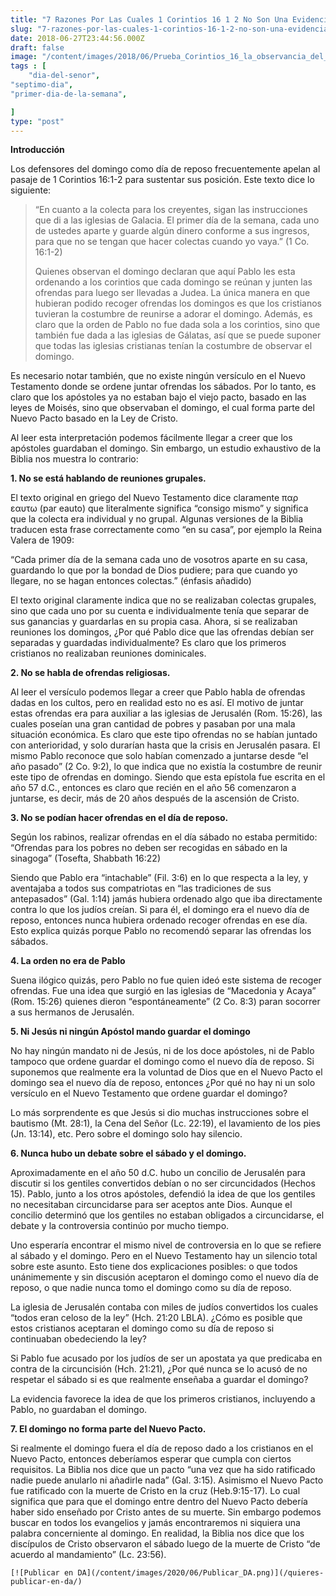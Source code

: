 ```yaml
---
title: "7 Razones Por Las Cuales 1 Corintios 16 1 2 No Son Una Evidencia De Que El Domingo Es El Dia De Reposo"
slug: "7-razones-por-las-cuales-1-corintios-16-1-2-no-son-una-evidencia-de-que-el-domingo-es-el-dia-de-reposo"
date: 2018-06-27T23:44:56.000Z
draft: false
image: "/content/images/2018/06/Prueba_Corintios_16_la_observancia_del_domingo.png"
tags : [
    "dia-del-senor",
"septimo-dia",
"primer-dia-de-la-semana",

]
type: "post"
---
```


   **Introducción**

 Los defensores del domingo como día de reposo frecuentemente apelan al pasaje de 1 Corintios 16:1-2 para sustentar sus posición. Este texto dice lo siguiente:

 
>  “En cuanto a la colecta para los creyentes, sigan las instrucciones que di a las iglesias de Galacia. El primer día de la semana, cada uno de ustedes aparte y guarde algún dinero conforme a sus ingresos, para que no se tengan que hacer colectas cuando yo vaya.” (1 Co. 16:1-2)
> 
>   Quienes observan el domingo declaran que aquí Pablo les esta ordenando a los corintios que cada domingo se reúnan y junten las ofrendas para luego ser llevadas a Judea. La única manera en que hubieran podido recoger ofrendas los domingos es que los cristianos tuvieran la costumbre de reunirse a adorar el domingo. Además, es claro que la orden de Pablo no fue dada sola a los corintios, sino que también fue dada a las iglesias de Gálatas, así que se puede suponer que todas las iglesias cristianas tenían la costumbre de observar el domingo.

 Es necesario notar también, que no existe ningún versículo en el Nuevo Testamento donde se ordene juntar ofrendas los sábados. Por lo tanto, es claro que los apóstoles ya no estaban bajo el viejo pacto, basado en las leyes de Moisés, sino que observaban el domingo, el cual forma parte del Nuevo Pacto basado en la Ley de Cristo.

 Al leer esta interpretación podemos fácilmente llegar a creer que los apóstoles guardaban el domingo. Sin embargo, un estudio exhaustivo de la Biblia nos muestra lo contrario:

 **1. No se está hablando de reuniones grupales.**

 El texto original en griego del Nuevo Testamento dice claramente παρ εαυτω (par eauto) que literalmente significa “consigo mismo” y significa que la colecta era individual y no grupal. Algunas versiones de la Biblia traducen esta frase correctamente como “en su casa”, por ejemplo la Reina Valera de 1909:

 “Cada primer día de la semana cada uno de vosotros aparte en su casa, guardando lo que por la bondad de Dios pudiere; para que cuando yo llegare, no se hagan entonces colectas.” (énfasis añadido)

 El texto original claramente indica que no se realizaban colectas grupales, sino que cada uno por su cuenta e individualmente tenía que separar de sus ganancias y guardarlas en su propia casa. Ahora, si se realizaban reuniones los domingos, ¿Por qué Pablo dice que las ofrendas debían ser separadas y guardadas individualmente? Es claro que los primeros cristianos no realizaban reuniones dominicales.

 **2. No se habla de ofrendas religiosas.**

 Al leer el versículo podemos llegar a creer que Pablo habla de ofrendas dadas en los cultos, pero en realidad esto no es así. El motivo de juntar estas ofrendas era para auxiliar a las iglesias de Jerusalén (Rom. 15:26), las cuales poseían una gran cantidad de pobres y pasaban por una mala situación económica. Es claro que este tipo ofrendas no se habían juntado con anterioridad, y solo durarían hasta que la crisis en Jerusalén pasara. El mismo Pablo reconoce que solo habían comenzado a juntarse desde “el año pasado” (2 Co. 9:2), lo que indica que no existía la costumbre de reunir este tipo de ofrendas en domingo. Siendo que esta epístola fue escrita en el año 57 d.C., entonces es claro que recién en el año 56 comenzaron a juntarse, es decir, más de 20 años después de la ascensión de Cristo.

 **3. No se podían hacer ofrendas en el día de reposo.**

 Según los rabinos, realizar ofrendas en el día sábado no estaba permitido: “Ofrendas para los pobres no deben ser recogidas en sábado en la sinagoga” (Tosefta, Shabbath 16:22)

 Siendo que Pablo era “intachable” (Fil. 3:6) en lo que respecta a la ley, y aventajaba a todos sus compatriotas en “las tradiciones de sus antepasados” (Gal. 1:14) jamás hubiera ordenado algo que iba directamente contra lo que los judíos creían. Si para él, el domingo era el nuevo día de reposo, entonces nunca hubiera ordenado recoger ofrendas en ese día. Esto explica quizás porque Pablo no recomendó separar las ofrendas los sábados.

 **4. La orden no era de Pablo**

 Suena ilógico quizás, pero Pablo no fue quien ideó este sistema de recoger ofrendas. Fue una idea que surgió en las iglesias de “Macedonia y Acaya” (Rom. 15:26) quienes dieron “espontáneamente” (2 Co. 8:3) paran socorrer a sus hermanos de Jerusalén.

 **5. Ni Jesús ni ningún Apóstol mando guardar el domingo**

 No hay ningún mandato ni de Jesús, ni de los doce apóstoles, ni de Pablo tampoco que ordene guardar el domingo como el nuevo día de reposo. Si suponemos que realmente era la voluntad de Dios que en el Nuevo Pacto el domingo sea el nuevo día de reposo, entonces ¿Por qué no hay ni un solo versículo en el Nuevo Testamento que ordene guardar el domingo?

 Lo más sorprendente es que Jesús si dio muchas instrucciones sobre el bautismo (Mt. 28:1), la Cena del Señor (Lc. 22:19), el lavamiento de los pies (Jn. 13:14), etc. Pero sobre el domingo solo hay silencio.

 **6. Nunca hubo un debate sobre el sábado y el domingo.**

 Aproximadamente en el año 50 d.C. hubo un concilio de Jerusalén para discutir si los gentiles convertidos debían o no ser circuncidados (Hechos 15). Pablo, junto a los otros apóstoles, defendió la idea de que los gentiles no necesitaban circuncidarse para ser aceptos ante Dios. Aunque el concilio determinó que los gentiles no estaban obligados a circuncidarse, el debate y la controversia continúo por mucho tiempo.

 Uno esperaría encontrar el mismo nivel de controversia en lo que se refiere al sábado y el domingo. Pero en el Nuevo Testamento hay un silencio total sobre este asunto. Esto tiene dos explicaciones posibles: o que todos unánimemente y sin discusión aceptaron el domingo como el nuevo día de reposo, o que nadie nunca tomo el domingo como su día de reposo.

 La iglesia de Jerusalén contaba con miles de judíos convertidos los cuales “todos eran celoso de la ley” (Hch. 21:20 LBLA). ¿Cómo es posible que estos cristianos aceptaran el domingo como su día de reposo si continuaban obedeciendo la ley?

 Si Pablo fue acusado por los judíos de ser un apostata ya que predicaba en contra de la circuncisión (Hch. 21:21), ¿Por qué nunca se lo acusó de no respetar el sábado si es que realmente enseñaba a guardar el domingo?

 La evidencia favorece la idea de que los primeros cristianos, incluyendo a Pablo, no guardaban el domingo.

 **7. El domingo no forma parte del Nuevo Pacto.**

 Si realmente el domingo fuera el día de reposo dado a los cristianos en el Nuevo Pacto, entonces deberíamos esperar que cumpla con ciertos requisitos. La Biblia nos dice que un pacto “una vez que ha sido ratificado nadie puede anularlo ni añadirle nada” (Gal. 3:15). Asimismo el Nuevo Pacto fue ratificado con la muerte de Cristo en la cruz (Heb.9:15-17). Lo cual significa que para que el domingo entre dentro del Nuevo Pacto debería haber sido enseñado por Cristo antes de su muerte. Sin embargo podemos buscar en todos los evangelios y jamás encontraremos ni siquiera una palabra concerniente al domingo. En realidad, la Biblia nos dice que los discípulos de Cristo observaron el sábado luego de la muerte de Cristo “de acuerdo al mandamiento” (Lc. 23:56).

    [![Publicar en DA](/content/images/2020/06/Publicar_DA.png)](/quieres-publicar-en-da/) 